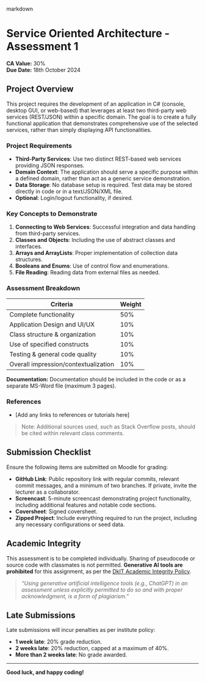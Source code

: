 markdown
# Service Oriented Architecture - Assessment 1

**CA Value:** 30%  
**Due Date:** 18th October 2024

## Project Overview

This project requires the development of an application in C# (console, desktop GUI, or web-based) that leverages at least two third-party web services (REST/JSON) within a specific domain. The goal is to create a fully functional application that demonstrates comprehensive use of the selected services, rather than simply displaying API functionalities.

### Project Requirements

- **Third-Party Services**: Use two distinct REST-based web services providing JSON responses.
- **Domain Context**: The application should serve a specific purpose within a defined domain, rather than act as a generic service demonstration.
- **Data Storage**: No database setup is required. Test data may be stored directly in code or in a text/JSON/XML file.
- **Optional**: Login/logout functionality, if desired.

### Key Concepts to Demonstrate

1. **Connecting to Web Services**: Successful integration and data handling from third-party services.
2. **Classes and Objects**: Including the use of abstract classes and interfaces.
3. **Arrays and ArrayLists**: Proper implementation of collection data structures.
4. **Booleans and Enums**: Use of control flow and enumerations.
5. **File Reading**: Reading data from external files as needed.

### Assessment Breakdown

| Criteria                          | Weight |
| --------------------------------- | ------ |
| Complete functionality            | 50%    |
| Application Design and UI/UX      | 10%    |
| Class structure & organization    | 10%    |
| Use of specified constructs       | 10%    |
| Testing & general code quality    | 10%    |
| Overall impression/contextualization | 10% |

**Documentation:** Documentation should be included in the code or as a separate MS-Word file (maximum 3 pages).  

### References

- [Add any links to references or tutorials here]

> Note: Additional sources used, such as Stack Overflow posts, should be cited within relevant class comments.

## Submission Checklist

Ensure the following items are submitted on Moodle for grading:

- **GitHub Link**: Public repository link with regular commits, relevant commit messages, and a minimum of two branches. If private, invite the lecturer as a collaborator.
- **Screencast**: 5-minute screencast demonstrating project functionality, including additional features and notable code sections.
- **Coversheet**: Signed coversheet.
- **Zipped Project**: Include everything required to run the project, including any necessary configurations or seed data.

## Academic Integrity

This assessment is to be completed individually. Sharing of pseudocode or source code with classmates is not permitted. **Generative AI tools are prohibited** for this assignment, as per the [DkIT Academic Integrity Policy](https://www.dkit.ie/about-dkit/policies-and-guidelines/academic-policies.html).

> *“Using generative artificial intelligence tools (e.g., ChatGPT) in an assessment unless explicitly permitted to do so and with proper acknowledgment, is a form of plagiarism.”*

## Late Submissions

Late submissions will incur penalties as per institute policy:

- **1 week late**: 20% grade reduction.
- **2 weeks late**: 20% reduction, capped at a maximum of 40%.
- **More than 2 weeks late**: No grade awarded.

---

**Good luck, and happy coding!**
